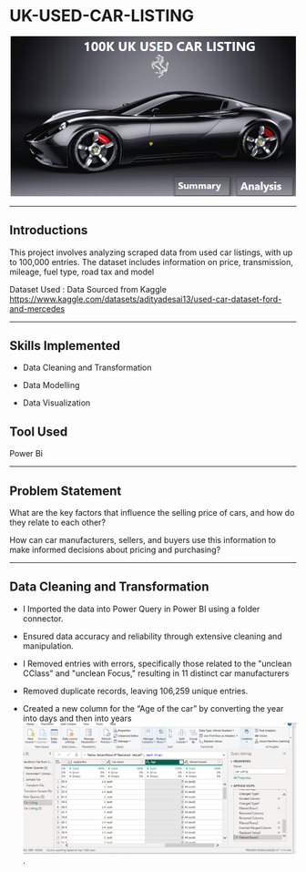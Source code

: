 # UK-USED-CAR-LISTING
![](WELCOME_PAGE.PNG)

--------
## Introductions
This project involves analyzing scraped data from used car listings, with up to 100,000 entries. The dataset includes information on price, transmission, mileage, fuel type, road tax and model 

Dataset Used : Data Sourced from Kaggle https://www.kaggle.com/datasets/adityadesai13/used-car-dataset-ford-and-mercedes


-----------
## Skills Implemented
* Data Cleaning and Transformation

* Data Modelling

* Data Visualization

## Tool Used
Power Bi

-------------
## Problem Statement
What are the key factors that influence the selling price of cars, and how do they relate to each other?

How can car manufacturers, sellers, and buyers use this information to make informed decisions about pricing and purchasing?

------------
## Data Cleaning and Transformation
* I Imported the data into Power Query in Power BI using a folder connector.
  
* Ensured data accuracy and reliability through extensive cleaning and manipulation.
  
* I Removed entries with errors, specifically those related to the "unclean CClass" and "unclean Focus," resulting in 11 distinct car manufacturers

* Removed duplicate records, leaving 106,259 unique entries.

* Created a new column for the “Age of the car” by converting the year into days and then into years
  ![](data_cleaning.png)
.
  

